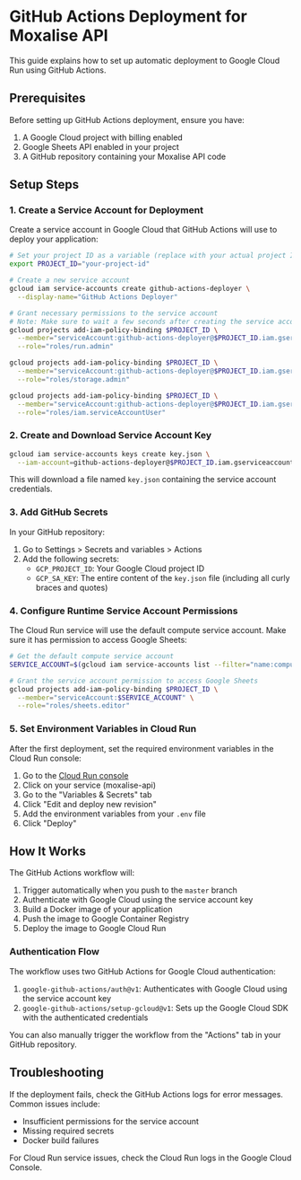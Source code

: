 # GitHub Actions Deployment for Moxalise API

This guide explains how to set up automatic deployment to Google Cloud Run using GitHub Actions.

## Prerequisites

Before setting up GitHub Actions deployment, ensure you have:

1. A Google Cloud project with billing enabled
2. Google Sheets API enabled in your project
3. A GitHub repository containing your Moxalise API code

## Setup Steps

### 1. Create a Service Account for Deployment

Create a service account in Google Cloud that GitHub Actions will use to deploy your application:

```bash
# Set your project ID as a variable (replace with your actual project ID)
export PROJECT_ID="your-project-id"

# Create a new service account
gcloud iam service-accounts create github-actions-deployer \
  --display-name="GitHub Actions Deployer"

# Grant necessary permissions to the service account
# Note: Make sure to wait a few seconds after creating the service account before adding permissions
gcloud projects add-iam-policy-binding $PROJECT_ID \
  --member="serviceAccount:github-actions-deployer@$PROJECT_ID.iam.gserviceaccount.com" \
  --role="roles/run.admin"

gcloud projects add-iam-policy-binding $PROJECT_ID \
  --member="serviceAccount:github-actions-deployer@$PROJECT_ID.iam.gserviceaccount.com" \
  --role="roles/storage.admin"

gcloud projects add-iam-policy-binding $PROJECT_ID \
  --member="serviceAccount:github-actions-deployer@$PROJECT_ID.iam.gserviceaccount.com" \
  --role="roles/iam.serviceAccountUser"
```

### 2. Create and Download Service Account Key

```bash
gcloud iam service-accounts keys create key.json \
  --iam-account=github-actions-deployer@$PROJECT_ID.iam.gserviceaccount.com
```

This will download a file named `key.json` containing the service account credentials.

### 3. Add GitHub Secrets

In your GitHub repository:

1. Go to Settings > Secrets and variables > Actions
2. Add the following secrets:
   - `GCP_PROJECT_ID`: Your Google Cloud project ID
   - `GCP_SA_KEY`: The entire content of the `key.json` file (including all curly braces and quotes)

### 4. Configure Runtime Service Account Permissions

The Cloud Run service will use the default compute service account. Make sure it has permission to access Google Sheets:

```bash
# Get the default compute service account
SERVICE_ACCOUNT=$(gcloud iam service-accounts list --filter="name:compute@developer.gserviceaccount.com" --format="value(email)")

# Grant the service account permission to access Google Sheets
gcloud projects add-iam-policy-binding $PROJECT_ID \
  --member="serviceAccount:$SERVICE_ACCOUNT" \
  --role="roles/sheets.editor"
```

### 5. Set Environment Variables in Cloud Run

After the first deployment, set the required environment variables in the Cloud Run console:

1. Go to the [Cloud Run console](https://console.cloud.google.com/run)
2. Click on your service (moxalise-api)
3. Go to the "Variables & Secrets" tab
4. Click "Edit and deploy new revision"
5. Add the environment variables from your `.env` file
6. Click "Deploy"

## How It Works

The GitHub Actions workflow will:

1. Trigger automatically when you push to the `master` branch
2. Authenticate with Google Cloud using the service account key
3. Build a Docker image of your application
4. Push the image to Google Container Registry
5. Deploy the image to Google Cloud Run

### Authentication Flow

The workflow uses two GitHub Actions for Google Cloud authentication:

1. `google-github-actions/auth@v1`: Authenticates with Google Cloud using the service account key
2. `google-github-actions/setup-gcloud@v1`: Sets up the Google Cloud SDK with the authenticated credentials

You can also manually trigger the workflow from the "Actions" tab in your GitHub repository.

## Troubleshooting

If the deployment fails, check the GitHub Actions logs for error messages. Common issues include:

- Insufficient permissions for the service account
- Missing required secrets
- Docker build failures

For Cloud Run service issues, check the Cloud Run logs in the Google Cloud Console.